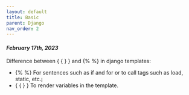 ```yaml
---
layout: default
title: Basic
parent: Django
nav_order: 2
---
```


#### _February 17th, 2023_

Difference between { { } } and {% %} in django templates:

- {% %} For sentences such as if and for or to call tags such as load, static, etc.¡
- { { } } To render variables in the template.
